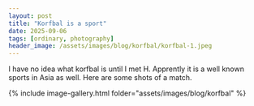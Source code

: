```yaml
---
layout: post
title: "Korfbal is a sport"
date: 2025-09-06
tags: [ordinary, photography]
header_image: /assets/images/blog/korfbal/korfbal-1.jpeg
---
```


I have no idea what korfbal is until I met H. Apprently it is a well known sports in Asia as well. Here are some shots of a match.

{% include image-gallery.html folder="assets/images/blog/korfbal" %}
